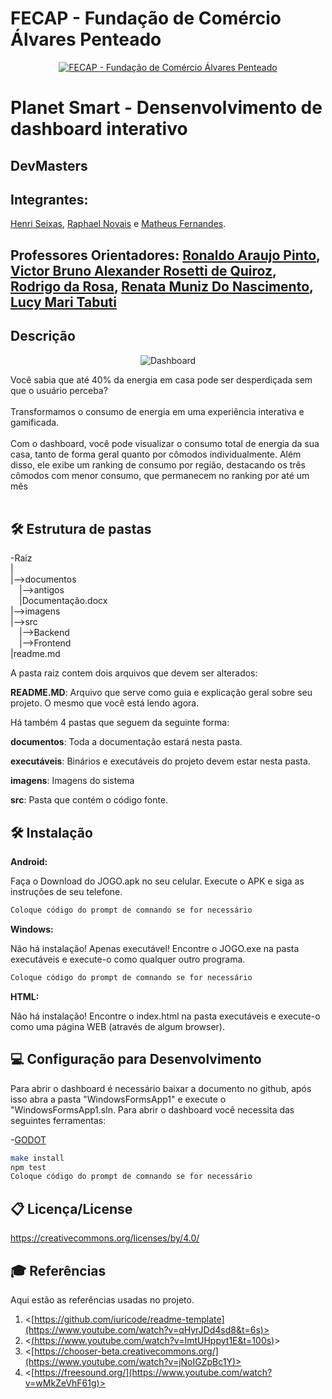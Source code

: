 # FECAP - Fundação de Comércio Álvares Penteado

<p align="center">
<a href= "https://www.fecap.br/"><img src="https://encrypted-tbn0.gstatic.com/images?q=tbn:ANd9GcRhZPrRa89Kma0ZZogxm0pi-tCn_TLKeHGVxywp-LXAFGR3B1DPouAJYHgKZGV0XTEf4AE&usqp=CAU" alt="FECAP - Fundação de Comércio Álvares Penteado" border="0"></a>
</p>

# Planet Smart - Densenvolvimento de dashboard interativo

## DevMasters

## Integrantes: 

<a href="" class="no-underline">Henri Seixas</a>, <a href="" class="no-underline">Raphael Novais</a> e <a href="" class="no-underline">Matheus Fernandes</a>.


## Professores Orientadores: <a href="https://www.linkedin.com/in/victorbarq/">Ronaldo Araujo Pinto</a>, <a href="https://www.linkedin.com/in/victorbarq/">Victor Bruno Alexander Rosetti de Quiroz</a>, <a href="https://www.linkedin.com/in/victorbarq/">Rodrigo da Rosa</a>, <a href="https://www.linkedin.com/in/victorbarq/">Renata Muniz Do Nascimento</a>, <a href="https://www.linkedin.com/in/victorbarq/">Lucy Mari Tabuti</a>

## Descrição

<p align="center">
<img src="https://prnt.sc/tyaF0Dui8wUv" alt="Dashboard" border="0">
  
</p>


Você sabia que até 40% da energia em casa pode ser desperdiçada sem que o usuário perceba?
<br><br>
Transformamos o consumo de energia em uma experiência interativa e gamificada.
<br><br>
Com o dashboard, você pode visualizar o consumo total de energia da sua casa, tanto de forma geral quanto por cômodos individualmente. Além disso, ele exibe um ranking de consumo por região, destacando os três cômodos com menor consumo, que permanecem no ranking por até um mês
<br><br>

## 🛠 Estrutura de pastas

-Raiz<br>
|<br>
|-->documentos<br>
  &emsp;|-->antigos<br>
  &emsp;|Documentação.docx<br>
|-->imagens<br>
|-->src<br>
  &emsp;|-->Backend<br>
  &emsp;|-->Frontend<br>
|readme.md<br>

A pasta raiz contem dois arquivos que devem ser alterados:

<b>README.MD</b>: Arquivo que serve como guia e explicação geral sobre seu projeto. O mesmo que você está lendo agora.

Há também 4 pastas que seguem da seguinte forma:

<b>documentos</b>: Toda a documentação estará nesta pasta.

<b>executáveis</b>: Binários e executáveis do projeto devem estar nesta pasta.

<b>imagens</b>: Imagens do sistema

<b>src</b>: Pasta que contém o código fonte.

## 🛠 Instalação

<b>Android:</b>

Faça o Download do JOGO.apk no seu celular.
Execute o APK e siga as instruções de seu telefone.

```sh
Coloque código do prompt de comnando se for necessário
```

<b>Windows:</b>

Não há instalação! Apenas executável!
Encontre o JOGO.exe na pasta executáveis e execute-o como qualquer outro programa.

```sh
Coloque código do prompt de comnando se for necessário
```

<b>HTML:</b>

Não há instalação!
Encontre o index.html na pasta executáveis e execute-o como uma página WEB (através de algum browser).

## 💻 Configuração para Desenvolvimento

Para abrir o dashboard é necessário baixar a documento no github, após isso abra a pasta "WindowsFormsApp1" e execute o "WindowsFormsApp1.sln.
Para abrir o dashboard você necessita das seguintes ferramentas:

-<a href="[https://godotengine.org/download](https://github.com/2025-1-NADS1/B-Projeto1?tab=readme-ov-file)">GODOT</a>

```sh
make install
npm test
Coloque código do prompt de comnando se for necessário
```

## 📋 Licença/License
https://creativecommons.org/licenses/by/4.0/

## 🎓 Referências

Aqui estão as referências usadas no projeto.

1. <[https://github.com/iuricode/readme-template](https://www.youtube.com/watch?v=qHyrJDd4sd8&t=6s)>
2. <[(https://www.youtube.com/watch?v=ImtUHppyt1E&t=100s)](https://www.youtube.com/watch?v=ImtUHppyt1E&t=2s)>
3. <[https://chooser-beta.creativecommons.org/](https://www.youtube.com/watch?v=jNoIGZpBc1Y)>
4. <[https://freesound.org/](https://www.youtube.com/watch?v=wMkZeVhF61g)>
